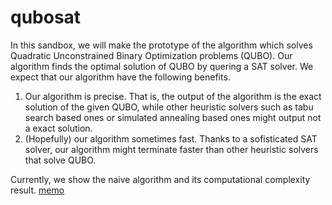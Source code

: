 # qubosat

In this sandbox, we will make the prototype of the algorithm which solves Quadratic Unconstrained Binary Optimization problems (QUBO).  Our algorithm finds the optimal solution of QUBO by quering a SAT solver.  We expect that our algorithm have the following benefits.
1. Our algorithm is precise.  That is, the output of the algorithm is the exact solution of the given QUBO, while other heuristic solvers such as tabu search based ones or simulated annealing based ones might output not a exact solution.
1. (Hopefully) our algorithm sometimes fast.  Thanks to a sofisticated SAT solver, our algorithm might terminate faster than other heuristic solvers that solve QUBO.

Currently, we show the naive algorithm and its computational complexity result. 
[memo](https://github.com/hysok2/qubosat/blob/master/qubo2sat.pdf)
